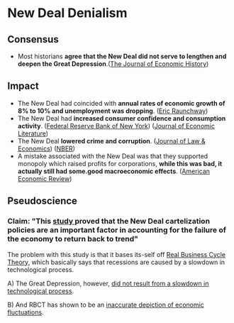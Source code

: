 # New Deal Denialism

## Consensus 

* Most historians **agree that the New Deal did not serve to lengthen and deepen the Great Depression**.\([The Journal of Economic History](https://citeseerx.ist.psu.edu/viewdoc/download?doi=10.1.1.482.4975&rep=rep1&type=pdf#page=7)\)

## Impact

* The New Deal had coincided with **annual rates of economic growth of 8% to 10% and unemployment was dropping**. \([Eric Raunchway](https://edgeofthewest.files.wordpress.com/2010/01/newdealfordissent.pdf)\)
* The New Deal had **increased consumer confidence and consumption activity**. \([Federal Reserve Bank of New York](https://www.newyorkfed.org/medialibrary/media/research/staff_reports/sr234.pdf)\) \([Journal of Economic Literature](https://0x0.la/u/Qgk8Ipz.pdf)\)
* The New Deal **lowered crime and corruption**. \([Journal of Law & Economics](https://0x0.la/u/CLl0bRd.pdf)\) \([NBER](https://www.nber.org/system/files/working_papers/w11080/w11080.pdf)\)
* A mistake associated with the New Deal was that they supported monopoly which raised profits for corporations, **while this was bad, it actually still had some.good macroeconomic effects**. \([American Economic Review](https://pubs.aeaweb.org/doi/pdfplus/10.1257/aer.102.1.524)\)

## Pseudoscience

### Claim: "This [study ](https://sci-hub.se/10.1086/421169)proved that the New Deal cartelization policies are an important factor in accounting for the failure of the economy to return back to trend"

The problem with this study is that it bases its-self off [Real Business Cycle Theory](https://economictimes.indiatimes.com/definition/real-business-cycle-theory), which basically says that recessions are caused by a slowdown in technological process.

A\) The Great Depression, however, [did not result from a slowdown in technological process](https://pure.rug.nl/ws/files/19344764/Inklaar_De_Jong_Gouma_2011_JEH.pdf).

B\) And RBCT has shown to be an [inaccurate depiction of economic fluctuations](https://www.researchgate.net/profile/Peter-Temin/publication/23771925_Real_Business_Cycle_Views_of_the_Great_Depression_and_Recent_Events_A_Review_of_Timothy_J_Kehoe_and_Edward_C_Prescott%27s_Great_Depressions_of_the_Twentieth_Century/links/0c96053beea5c5986b000000/Real-Business-Cycle-Views-of-the-Great-Depression-and-Recent-Events-A-Review-of-Timothy-J-Kehoe-and-Edward-C-Prescotts-Great-Depressions-of-the-Twentieth-Century.pdf).  
  
  
  


  



